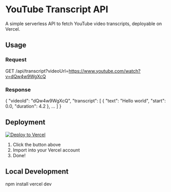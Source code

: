 # YouTube Transcript API

A simple serverless API to fetch YouTube video transcripts, deployable on Vercel.

## Usage

### Request

GET /api/transcript?videoUrl=https://www.youtube.com/watch?v=dQw4w9WgXcQ

### Response

{
  "videoId": "dQw4w9WgXcQ",
  "transcript": [
    { "text": "Hello world", "start": 0.0, "duration": 4.2 },
    ...
  ]
}

## Deployment

[![Deploy to Vercel](https://vercel.com/button)](https://vercel.com/import/project?template=https://github.com/DeDevsClub/youtube-api)

1. Click the button above
2. Import into your Vercel account
3. Done!

## Local Development

npm install
vercel dev
